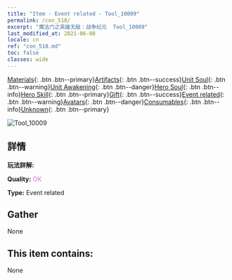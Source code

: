 ```yaml
---
title: "Item - Event related - Tool_10009"
permalink: /con_518/
excerpt: "魔法门之英雄无敌：战争纪元  Tool_10009"
last_modified_at: 2021-06-08
locale: cn
ref: "con_518.md"
toc: false
classes: wide
---
```

 [Materials](/ItemsCN/){: .btn .btn--primary}[Artifacts](/ItemsCN/Artifacts/){: .btn .btn--success}[Unit Soul](/ItemsCN/UnitSoul/){: .btn .btn--warning}[Unit Awakening](/ItemsCN/UnitAwakening/){: .btn .btn--danger}[Hero Soul](/ItemsCN/HeroSoul/){: .btn .btn--info}[Hero Skill](/ItemsCN/HeroSkill/){: .btn .btn--primary}[Gift](/ItemsCN/Gift/){: .btn .btn--success}[Event related](/ItemsCN/Events/){: .btn .btn--warning}[Avatars](/ItemsCN/Avatars/){: .btn .btn--danger}[Consumables](/ItemsCN/Consumables/){: .btn .btn--info}[Unknown](/ItemsCN/Unknown/){: .btn .btn--primary}

 ![Tool_10009](/images/t/i_10009.png)

## 詳情
 **玩法詳解:** 

 **Quality:** <span style="color: #DA70D6">OK</span>

 **Type:** Event related

## Gather

  None

## This item contains:

  None


